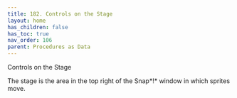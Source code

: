 ```yaml
---
title: 182. Controls on the Stage
layout: home
has_children: false
has_toc: true
nav_order: 106
parent: Procedures as Data
---
```


Controls on the Stage

The stage is the area in the top right of the Snap*!* window in which
sprites move.

